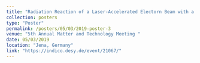 ```yaml
---
title: "Radiation Reaction of a Laser-Accelerated Electorn Beam with a Relativistic Laser Field"
collection: posters
type: "Poster"
permalink: /posters/05/03/2019-poster-3
venue: "5th Annual Matter and Technology Meeting "
date: 05/03/2019
location: "Jena, Germany"
link: "https://indico.desy.de/event/21067/"
---
```

